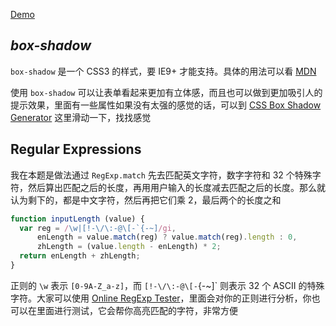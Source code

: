 [Demo](http://codepen.io/Lmovingon/pen/zqZbXJ?editors=0110)

## *box-shadow*

`box-shadow` 是一个 CSS3 的样式，要 IE9+ 才能支持。具体的用法可以看 [MDN](https://developer.mozilla.org/en-US/docs/Web/CSS/box-shadow)

使用 `box-shadow` 可以让表单看起来更加有立体感，而且也可以做到更加吸引人的提示效果，里面有一些属性如果没有太强的感觉的话，可以到 [CSS Box Shadow Generator](http://www.css3developer.com/css3generator/inset-box-shadow-css.html) 这里滑动一下，找找感觉

## Regular Expressions

我在本题是做法通过 `RegExp.match` 先去匹配英文字符，数字字符和 32 个特殊字符，然后算出匹配之后的长度，再用用户输入的长度减去匹配之后的长度。那么就认为剩下的，都是中文字符，然后再把它们乘 2，最后两个的长度之和

```javascript
function inputLength (value) {
  var reg = /\w|[!-\/\:-@\[-`{-~]/gi,
      enLength = value.match(reg) ? value.match(reg).length : 0,
      zhLength = (value.length - enLength) * 2;
  return enLength + zhLength;
}
```

正则的 `\w` 表示 `[0-9A-Z_a-z]`，而 `[!-\/\:-@\[-`{-~]` 则表示 32 个 ASCII 的特殊字符。大家可以使用 [Online RegExp Tester](https://regex101.com/#javascript)，里面会对你的正则进行分析，你也可以在里面进行测试，它会帮你高亮匹配的字符，非常方便

